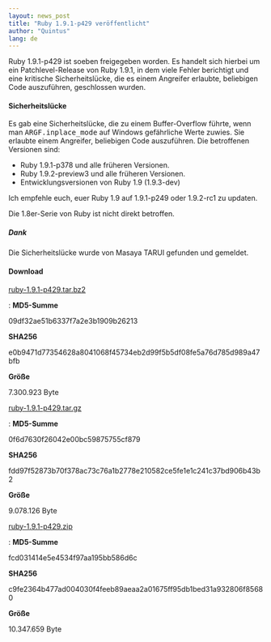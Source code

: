 ```yaml
---
layout: news_post
title: "Ruby 1.9.1-p429 veröffentlicht"
author: "Quintus"
lang: de
---
```


Ruby 1.9.1-p429 ist soeben freigegeben worden. Es handelt sich hierbei
um ein Patchlevel-Release von Ruby 1.9.1, in dem viele Fehler berichtigt
und eine kritische Sicherheitslücke, die es einem Angreifer erlaubte,
beliebigen Code auszuführen, geschlossen wurden.

#### Sicherheitslücke

Es gab eine Sicherheitslücke, die zu einem Buffer-Overflow führte, wenn
man <tt>ARGF.inplace\_mode</tt> auf Windows gefährliche Werte zuwies.
Sie erlaubte einem Angreifer, beliebigen Code auszuführen. Die
betroffenen Versionen sind:

* Ruby 1.9.1-p378 und alle früheren Versionen.
* Ruby 1.9.2-preview3 und alle früheren Versionen.
* Entwicklungsversionen von Ruby 1.9 (1.9.3-dev)

Ich empfehle euch, euer Ruby 1.9 auf 1.9.1-p249 oder 1.9.2-rc1 zu
updaten.

Die 1.8er-Serie von Ruby ist nicht direkt betroffen.

##### Dank

Die Sicherheitslücke wurde von Masaya TARUI gefunden und gemeldet.

#### Download

[ruby-1.9.1-p429.tar.bz2][1]

: **MD5-Summe**
  
  09df32ae51b6337f7a2e3b1909b26213
  
  **SHA256**
  
  e0b9471d77354628a8041068f45734eb2d99f5b5df08fe5a76d785d989a47bfb
  
  **Größe**
  
  7\.300.923 Byte

[ruby-1.9.1-p429.tar.gz][2]

: **MD5-Summe**
  
  0f6d7630f26042e00bc59875755cf879
  
  **SHA256**
  
  fdd97f52873b70f378ac73c76a1b2778e210582ce5fe1e1c241c37bd906b43b2
  
  **Größe**
  
  9\.078.126 Byte

[ruby-1.9.1-p429.zip][3]

: **MD5-Summe**
  
  fcd031414e5e4534f97aa195bb586d6c
  
  **SHA256**
  
  c9fe2364b477ad004030f4feeb89aeaa2a01675ff95db1bed31a932806f85680
  
  **Größe**
  
  10\.347.659 Byte



[1]: ftp://ftp.ruby-lang.org/pub/ruby/1.9/ruby-1.9.1-p429.tar.bz2 
[2]: ftp://ftp.ruby-lang.org/pub/ruby/1.9/ruby-1.9.1-p429.tar.gz 
[3]: ftp://ftp.ruby-lang.org/pub/ruby/1.9/ruby-1.9.1-p429.zip 
